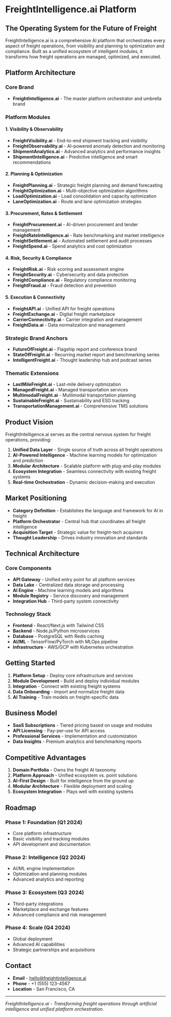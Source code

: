# FreightIntelligence.ai Platform

## The Operating System for the Future of Freight

FreightIntelligence.ai is a comprehensive AI platform that orchestrates every aspect of freight operations, from visibility and planning to optimization and compliance. Built as a unified ecosystem of intelligent modules, it transforms how freight operations are managed, optimized, and executed.

## Platform Architecture

### Core Brand
- **FreightIntelligence.ai** - The master platform orchestrator and umbrella brand

### Platform Modules

#### 1. Visibility & Observability
- **FreightVisibility.ai** - End-to-end shipment tracking and visibility
- **FreightObservability.ai** - AI-powered anomaly detection and monitoring
- **ShipmentAnalytics.ai** - Advanced analytics and performance insights
- **ShipmentIntelligence.ai** - Predictive intelligence and smart recommendations

#### 2. Planning & Optimization
- **FreightPlanning.ai** - Strategic freight planning and demand forecasting
- **FreightOptimization.ai** - Multi-objective optimization algorithms
- **LoadOptimization.ai** - Load consolidation and capacity optimization
- **LaneOptimization.ai** - Route and lane optimization strategies

#### 3. Procurement, Rates & Settlement
- **FreightProcurement.ai** - AI-driven procurement and tender management
- **FreightRateIntelligence.ai** - Rate benchmarking and market intelligence
- **FreightSettlement.ai** - Automated settlement and audit processes
- **FreightSpend.ai** - Spend analytics and cost optimization

#### 4. Risk, Security & Compliance
- **FreightRisk.ai** - Risk scoring and assessment engine
- **FreightSecurity.ai** - Cybersecurity and data protection
- **FreightCompliance.ai** - Regulatory compliance monitoring
- **FreightFraud.ai** - Fraud detection and prevention

#### 5. Execution & Connectivity
- **FreightAPI.ai** - Unified API for freight operations
- **FreightExchange.ai** - Digital freight marketplace
- **CarrierConnectivity.ai** - Carrier integration and management
- **FreightData.ai** - Data normalization and management

### Strategic Brand Anchors
- **FutureOfFreight.ai** - Flagship report and conference brand
- **StateOfFreight.ai** - Recurring market report and benchmarking series
- **IntelligentFreight.ai** - Thought leadership hub and podcast series

### Thematic Extensions
- **LastMileFreight.ai** - Last-mile delivery optimization
- **ManagedFreight.ai** - Managed transportation services
- **MultimodalFreight.ai** - Multimodal transportation planning
- **SustainableFreight.ai** - Sustainability and ESG tracking
- **TransportationManagement.ai** - Comprehensive TMS solutions

## Product Vision

FreightIntelligence.ai serves as the central nervous system for freight operations, providing:

1. **Unified Data Layer** - Single source of truth across all freight operations
2. **AI-Powered Intelligence** - Machine learning models for optimization and prediction
3. **Modular Architecture** - Scalable platform with plug-and-play modules
4. **Ecosystem Integration** - Seamless connectivity with existing freight systems
5. **Real-time Orchestration** - Dynamic decision-making and execution

## Market Positioning

- **Category Definition** - Establishes the language and framework for AI in freight
- **Platform Orchestrator** - Central hub that coordinates all freight intelligence
- **Acquisition Target** - Strategic value for freight-tech acquirers
- **Thought Leadership** - Drives industry innovation and standards

## Technical Architecture

### Core Components
- **API Gateway** - Unified entry point for all platform services
- **Data Lake** - Centralized data storage and processing
- **AI Engine** - Machine learning models and algorithms
- **Module Registry** - Service discovery and management
- **Integration Hub** - Third-party system connectivity

### Technology Stack
- **Frontend** - React/Next.js with Tailwind CSS
- **Backend** - Node.js/Python microservices
- **Database** - PostgreSQL with Redis caching
- **AI/ML** - TensorFlow/PyTorch with MLOps pipeline
- **Infrastructure** - AWS/GCP with Kubernetes orchestration

## Getting Started

1. **Platform Setup** - Deploy core infrastructure and services
2. **Module Development** - Build and deploy individual modules
3. **Integration** - Connect with existing freight systems
4. **Data Onboarding** - Import and normalize freight data
5. **AI Training** - Train models on freight-specific data

## Business Model

- **SaaS Subscriptions** - Tiered pricing based on usage and modules
- **API Licensing** - Pay-per-use for API access
- **Professional Services** - Implementation and customization
- **Data Insights** - Premium analytics and benchmarking reports

## Competitive Advantages

1. **Domain Portfolio** - Owns the freight AI taxonomy
2. **Platform Approach** - Unified ecosystem vs. point solutions
3. **AI-First Design** - Built for intelligence from the ground up
4. **Modular Architecture** - Flexible deployment and scaling
5. **Ecosystem Integration** - Plays well with existing systems

## Roadmap

### Phase 1: Foundation (Q1 2024)
- Core platform infrastructure
- Basic visibility and tracking modules
- API development and documentation

### Phase 2: Intelligence (Q2 2024)
- AI/ML engine implementation
- Optimization and planning modules
- Advanced analytics and reporting

### Phase 3: Ecosystem (Q3 2024)
- Third-party integrations
- Marketplace and exchange features
- Advanced compliance and risk management

### Phase 4: Scale (Q4 2024)
- Global deployment
- Advanced AI capabilities
- Strategic partnerships and acquisitions

## Contact

- **Email** - hello@freightintelligence.ai
- **Phone** - +1 (555) 123-4567
- **Location** - San Francisco, CA

---

*FreightIntelligence.ai - Transforming freight operations through artificial intelligence and unified platform orchestration.*


